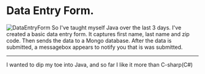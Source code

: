 # Data Entry Form.

![DataEntryForm](../DataEntryFrom.jpg)
 So I've taught myself Java over the last 3 days.
 I've created a basic data entry form.
 It captures first name, last name and zip code.
 Then sends the data to a Mongo database.
 After the data is submitted, a messagebox appears to notify you that is was submitted.

--------------
I wanted to dip my toe into Java, and so far I like it more than C-sharp(C#)

